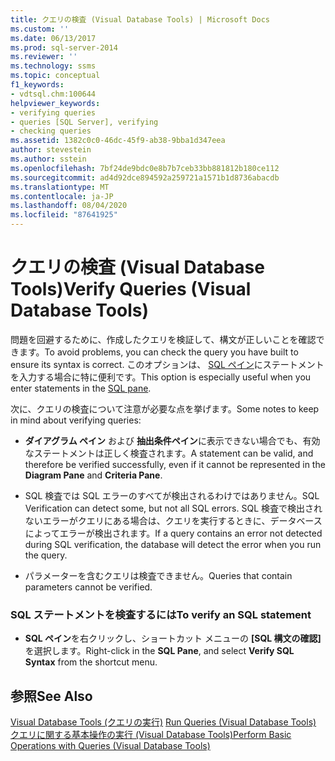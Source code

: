 ```yaml
---
title: クエリの検査 (Visual Database Tools) | Microsoft Docs
ms.custom: ''
ms.date: 06/13/2017
ms.prod: sql-server-2014
ms.reviewer: ''
ms.technology: ssms
ms.topic: conceptual
f1_keywords:
- vdtsql.chm:100644
helpviewer_keywords:
- verifying queries
- queries [SQL Server], verifying
- checking queries
ms.assetid: 1382c0c0-46dc-45f9-ab38-9bba1d347eea
author: stevestein
ms.author: sstein
ms.openlocfilehash: 7bf24de9bdc0e8b7b7ceb33bb881812b180ce112
ms.sourcegitcommit: ad4d92dce894592a259721a1571b1d8736abacdb
ms.translationtype: MT
ms.contentlocale: ja-JP
ms.lasthandoff: 08/04/2020
ms.locfileid: "87641925"
---
```

# <a name="verify-queries-visual-database-tools"></a><span data-ttu-id="3e9ce-102">クエリの検査 (Visual Database Tools)</span><span class="sxs-lookup"><span data-stu-id="3e9ce-102">Verify Queries (Visual Database Tools)</span></span>
  <span data-ttu-id="3e9ce-103">問題を回避するために、作成したクエリを検証して、構文が正しいことを確認できます。</span><span class="sxs-lookup"><span data-stu-id="3e9ce-103">To avoid problems, you can check the query you have built to ensure its syntax is correct.</span></span> <span data-ttu-id="3e9ce-104">このオプションは、 [SQL ペイン](visual-database-tools.md)にステートメントを入力する場合に特に便利です。</span><span class="sxs-lookup"><span data-stu-id="3e9ce-104">This option is especially useful when you enter statements in the [SQL pane](visual-database-tools.md).</span></span>  
  
 <span data-ttu-id="3e9ce-105">次に、クエリの検査について注意が必要な点を挙げます。</span><span class="sxs-lookup"><span data-stu-id="3e9ce-105">Some notes to keep in mind about verifying queries:</span></span>  
  
-   <span data-ttu-id="3e9ce-106">**ダイアグラム ペイン** および **抽出条件ペイン**に表示できない場合でも、有効なステートメントは正しく検査されます。</span><span class="sxs-lookup"><span data-stu-id="3e9ce-106">A statement can be valid, and therefore be verified successfully, even if it cannot be represented in the **Diagram Pane** and **Criteria Pane**.</span></span>  
  
-   <span data-ttu-id="3e9ce-107">SQL 検査では SQL エラーのすべてが検出されるわけではありません。</span><span class="sxs-lookup"><span data-stu-id="3e9ce-107">SQL Verification can detect some, but not all SQL errors.</span></span> <span data-ttu-id="3e9ce-108">SQL 検査で検出されないエラーがクエリにある場合は、クエリを実行するときに、データベースによってエラーが検出されます。</span><span class="sxs-lookup"><span data-stu-id="3e9ce-108">If a query contains an error not detected during SQL verification, the database will detect the error when you run the query.</span></span>  
  
-   <span data-ttu-id="3e9ce-109">パラメーターを含むクエリは検査できません。</span><span class="sxs-lookup"><span data-stu-id="3e9ce-109">Queries that contain parameters cannot be verified.</span></span>  
  
### <a name="to-verify-an-sql-statement"></a><span data-ttu-id="3e9ce-110">SQL ステートメントを検査するには</span><span class="sxs-lookup"><span data-stu-id="3e9ce-110">To verify an SQL statement</span></span>  
  
-   <span data-ttu-id="3e9ce-111">**SQL ペイン**を右クリックし、ショートカット メニューの **[SQL 構文の確認]** を選択します。</span><span class="sxs-lookup"><span data-stu-id="3e9ce-111">Right-click in the **SQL Pane**, and select **Verify SQL Syntax** from the shortcut menu.</span></span>  
  
## <a name="see-also"></a><span data-ttu-id="3e9ce-112">参照</span><span class="sxs-lookup"><span data-stu-id="3e9ce-112">See Also</span></span>  
 <span data-ttu-id="3e9ce-113">[Visual Database Tools &#40;クエリの実行&#41;](run-queries-visual-database-tools.md) </span><span class="sxs-lookup"><span data-stu-id="3e9ce-113">[Run Queries &#40;Visual Database Tools&#41;](run-queries-visual-database-tools.md) </span></span>  
 [<span data-ttu-id="3e9ce-114">クエリに関する基本操作の実行 (Visual Database Tools)</span><span class="sxs-lookup"><span data-stu-id="3e9ce-114">Perform Basic Operations with Queries &#40;Visual Database Tools&#41;</span></span>](perform-basic-operations-with-queries-visual-database-tools.md)  
  
  
